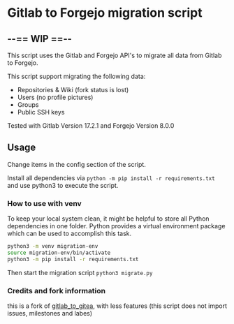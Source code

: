 # Gitlab to Forgejo migration script

## --== WIP ==--

This script uses the Gitlab and Forgejo API's to migrate all data from
Gitlab to Forgejo.

This script support migrating the following data:

* Repositories & Wiki (fork status is lost)
* Users (no profile pictures)
* Groups
* Public SSH keys

Tested with Gitlab Version 17.2.1 and Forgejo Version 8.0.0

## Usage

Change items in the config section of the script.

Install all dependencies via `python -m pip install -r requirements.txt` and
use python3 to execute the script.

### How to use with venv

To keep your local system clean, it might be helpful to store all Python dependencies in one folder.
Python provides a virtual environment package which can be used to accomplish this task.

```bash
python3 -m venv migration-env
source migration-env/bin/activate
python3 -m pip install -r requirements.txt
```

Then start the migration script `python3 migrate.py`

### Credits and fork information

this is a fork of [gitlab_to_gitea](https://git.autonomic.zone/kawaiipunk/gitlab-to-gitea.git), with less features (this script does not import issues, milestones and labes)
